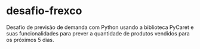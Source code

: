# desafio-frexco
 Desafio de previsão de demanda com Python usando a biblioteca PyCaret e suas funcionalidades para prever a quantidade de produtos vendidos para os próximos 5 dias.
